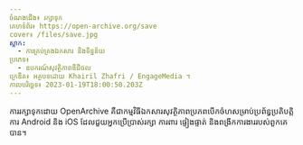 ```yaml
---
ចំណងជើង៖ រក្សាទុក
គេហទំព័រ៖ https://open-archive.org/save
cover៖ /files/save.jpg
ស្លាក:
  - ការគ្រប់គ្រងឯកសារ និងទិន្នន័យ
ប្រភេទ៖
  - ឧបករណ៍សុវត្ថិភាពឌីជីថល
ក្រេឌីត៖ អត្ថបទដោយ Khairil Zhafri / EngageMedia ។
កាលបរិច្ឆេទ៖ 2023-01-19T18:00:50.203Z
---
```

ការរក្សាទុកដោយ OpenArchive គឺជាកម្មវិធីឯកសារសុវត្ថិភាពប្រភពបើកចំហសម្រាប់ប្រព័ន្ធប្រតិបត្តិការ Android និង iOS ដែលជួយអ្នកប្រើប្រាស់រក្សា ការពារ ផ្ទៀងផ្ទាត់ និងពង្រីកការងាររបស់ពួកគេបាន។